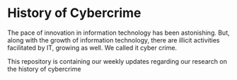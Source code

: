 # History of Cybercrime
The pace of innovation in information technology has been astonishing. 
But, along with the growth of information technology, there are illicit activities facilitated by IT, growing as well. We called it cyber crime.  

This repository is containing our weekly updates regarding our research on the history of cybercrime
